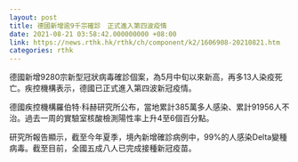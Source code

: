 ```yaml
---
layout: post
title: 德國新增逾9千宗確診　正式進入第四波疫情
date: 2021-08-21 03:58:42.000000000 +08:00
link: https://news.rthk.hk/rthk/ch/component/k2/1606908-20210821.htm
categories: rthk
---
```


德國新增9280宗新型冠狀病毒確診個案，為5月中旬以來新高，再多13人染疫死亡。疾控機構表示，德國已正式進入第四波新冠疫情。

德國疾控機構羅伯特·科赫研究所公布，當地累計385萬多人感染、累計91956人不治。過去一周的實驗室核酸檢測陽性率上升4至6個百分點。

研究所報告顯示，截至今年夏季，境內新增確診病例中，99%的人感染Delta變種病毒。截至目前，全國五成八人已完成接種新冠疫苗。　




　　
